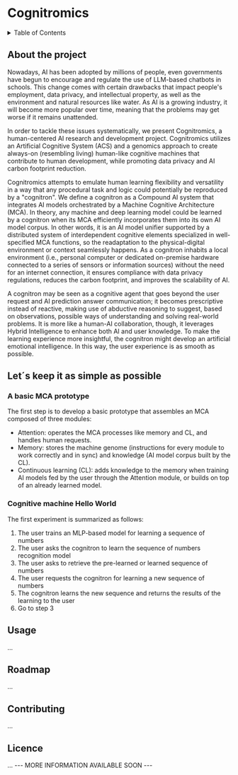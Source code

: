 # Cognitromics

<!-- TABLE OF CONTENTS -->
<details>
  <summary>Table of Contents</summary>
  <ol>
    <li>
      <a href="#about-the-project">About the project</a>
    </li>
    <li>
      <a href="#Lets-keep-it-as-simple-as-possible">Let´s keep it as simple as possible</a>
      <ul>
        <li><a href="#a-basic-mca-prototype">A basic MCA prototype</a></li>
        <li><a href="#cognitive-machine-hello-world"> Cognitive machine Hello World</a></li>
      </ul>
    </li>
    <li><a href="#usage">Usage</a></li>
    <li><a href="#roadmap">Roadmap</a></li>
    <li><a href="#contributing">Contributing</a></li>
    <li><a href="#license">License</a></li>
  </ol>
</details>

## About the project
Nowadays, AI has been adopted by millions of people, even governments have begun to encourage and regulate the use of LLM-based chatbots in schools. This change comes with certain drawbacks that impact people's employment, data privacy, and intellectual property, as well as the environment and natural resources like water. As AI is a growing industry, it will become more popular over time, meaning that the problems may get worse if it remains unattended. 

In order to tackle these issues systematically, we present Cognitromics, a human-centered AI research and development project. Cognitromics utilizes an Artificial Cognitive System (ACS) and a genomics approach to create always-on (resembling living) human-like cognitive machines that contribute to human development, while promoting data privacy and AI carbon footprint reduction.

Cognitromics attempts to emulate human learning flexibility and versatility in a way that any procedural task and logic could potentially be reproduced by a "cognitron". We define a cognitron as a Compound AI system that integrates AI models orchestrated by a Machine Cognitive Architecture (MCA). In theory, any machine and deep learning model could be learned by a cognitron when its MCA efficiently incorporates them into its own AI model corpus. In other words, it is an AI model unifier supported by a distributed system of interdependent cognitive elements specialized in well-specified MCA functions, so the readaptation to the physical-digital environment or context seamlessly happens. As a cognitron inhabits a local environment (i.e., personal computer or dedicated on-premise hardware connected to a series of sensors or information sources) without the need for an internet connection, it ensures compliance with data privacy regulations, reduces the carbon footprint, and improves the scalability of AI.

A cognitron may be seen as a cognitive agent that goes beyond the user request and AI prediction answer communication; it becomes prescriptive instead of reactive, making use of abductive reasoning to suggest, based on observations, possible ways of understanding and solving real-world problems. It is more like a human-AI collaboration, though, it leverages Hybrid Intelligence to enhance both AI and user knowledge. To make the learning experience more insightful, the cognitron might develop an artificial emotional intelligence. In this way, the user experience is as smooth as possible.

## Let´s keep it as simple as possible

### A basic MCA prototype
The first step is to develop a basic prototype that assembles an MCA composed of three modules:
- Attention: operates the MCA processes like memory and CL, and handles human requests.
- Memory: stores the machine genome (instructions for every module to work correctly and in sync) and knowledge (AI model corpus built by the CL).
- Continuous learning (CL): adds knowledge to the memory when training AI models fed by the user through the Attention module, or builds on top of an already learned model.

### Cognitive machine Hello World
The first experiment is summarized as follows:
1) The user trains an MLP-based model for learning a sequence of numbers
2) The user asks the cognitron to learn the sequence of numbers recognition model
3) The user asks to retrieve the pre-learned or learned sequence of numbers
4) The user requests the cognitron for learning a new sequence of numbers
5) The cognitron learns the new sequence and returns the results of the learning to the user
6) Go to step 3

## Usage
...
## Roadmap
...
## Contributing
...
## Licence
...
--- MORE INFORMATION AVAILABLE SOON ---
